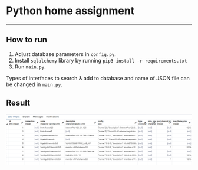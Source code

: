 # Python home assignment 
***
## How to run

1. Adjust database parameters in `config.py`.
2. Install `sqlalchemy` library by running `pip3 install -r requirements.txt`
3. Run `main.py`.

Types of interfaces to search & add to database and name of JSON file can be changed in `main.py`.

## Result

![alt text](https://github.com/koci239/python-assignment/blob/main/result.png)
